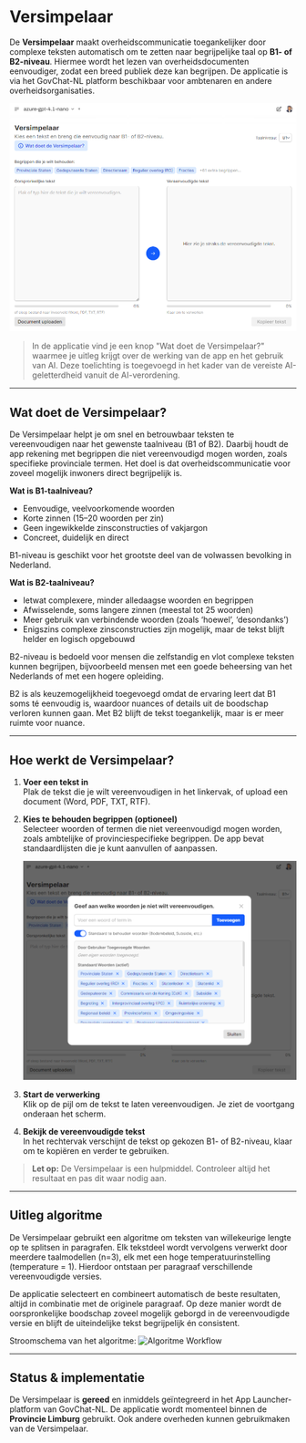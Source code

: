    # Versimpelaar

   De **Versimpelaar** maakt overheidscommunicatie toegankelijker door complexe teksten automatisch om te zetten naar begrijpelijke taal op **B1- of B2-niveau**. Hiermee wordt het lezen van overheidsdocumenten eenvoudiger, zodat een breed publiek deze kan begrijpen. De applicatie is via het GovChat-NL platform beschikbaar voor ambtenaren en andere overheidsorganisaties.

   ![Versimpelaar hoofdscherm](images/versimpelaar-screenshot.png)

   > In de applicatie vind je een knop "Wat doet de Versimpelaar?" waarmee je uitleg krijgt over de werking van de app en het gebruik van AI. Deze toelichting is toegevoegd in het kader van de vereiste AI-geletterdheid vanuit de AI-verordening.

   ---

   ## Wat doet de Versimpelaar?

   De Versimpelaar helpt je om snel en betrouwbaar teksten te vereenvoudigen naar het gewenste taalniveau (B1 of B2). Daarbij houdt de app rekening met begrippen die niet vereenvoudigd mogen worden, zoals specifieke provinciale termen. Het doel is dat overheidscommunicatie voor zoveel mogelijk inwoners direct begrijpelijk is.

   **Wat is B1-taalniveau?**
   - Eenvoudige, veelvoorkomende woorden
   - Korte zinnen (15–20 woorden per zin)
   - Geen ingewikkelde zinsconstructies of vakjargon
   - Concreet, duidelijk en direct  

   B1-niveau is geschikt voor het grootste deel van de volwassen bevolking in Nederland.

   **Wat is B2-taalniveau?**
   - Ietwat complexere, minder alledaagse woorden en begrippen  
   - Afwisselende, soms langere zinnen (meestal tot 25 woorden)  
   - Meer gebruik van verbindende woorden (zoals ‘hoewel’, ‘desondanks’)  
   - Enigszins complexe zinsconstructies zijn mogelijk, maar de tekst blijft helder en logisch opgebouwd  

   B2-niveau is bedoeld voor mensen die zelfstandig en vlot complexe teksten kunnen begrijpen, bijvoorbeeld mensen met een goede beheersing van het Nederlands of met een hogere opleiding.  

   B2 is als keuzemogelijkheid toegevoegd omdat de ervaring leert dat B1 soms té eenvoudig is, waardoor nuances of details uit de boodschap verloren kunnen gaan. Met B2 blijft de tekst toegankelijk, maar is er meer ruimte voor nuance.

   ---

   ## Hoe werkt de Versimpelaar?

   1. **Voer een tekst in**  
      Plak de tekst die je wilt vereenvoudigen in het linkervak, of upload een document (Word, PDF, TXT, RTF).

   2. **Kies te behouden begrippen (optioneel)**  
      Selecteer woorden of termen die niet vereenvoudigd mogen worden, zoals ambtelijke of provinciespecifieke begrippen. De app bevat standaardlijsten die je kunt aanvullen of aanpassen.

      ![Behouden woorden](images/versimpelaar-behouden-woorden.png)

   3. **Start de verwerking**  
      Klik op de pijl om de tekst te laten vereenvoudigen. Je ziet de voortgang onderaan het scherm.

   4. **Bekijk de vereenvoudigde tekst**  
      In het rechtervak verschijnt de tekst op gekozen B1- of B2-niveau, klaar om te kopiëren en verder te gebruiken.

   > **Let op:** De Versimpelaar is een hulpmiddel. Controleer altijd het resultaat en pas dit waar nodig aan.

   ---

   ## Uitleg algoritme

   De Versimpelaar gebruikt een algoritme om teksten van willekeurige lengte op te splitsen in paragrafen. Elk tekstdeel wordt vervolgens verwerkt door meerdere taalmodellen (n=3), elk met een hoge temperatuurinstelling (temperature = 1). Hierdoor ontstaan per paragraaf verschillende vereenvoudigde versies.

   De applicatie selecteert en combineert automatisch de beste resultaten, altijd in combinatie met de originele paragraaf. Op deze manier wordt de oorspronkelijke boodschap zoveel mogelijk geborgd in de vereenvoudigde versie en blijft de uiteindelijke tekst begrijpelijk én consistent.

   Stroomschema van het algoritme:
   ![Algoritme Workflow](images/b1-taalniveau.png)

   ---

   ## Status & implementatie

   De Versimpelaar is **gereed** en inmiddels geïntegreerd in het App Launcher-platform van GovChat-NL. De applicatie wordt momenteel binnen de **Provincie Limburg** gebruikt. Ook andere overheden kunnen gebruikmaken van de Versimpelaar.
